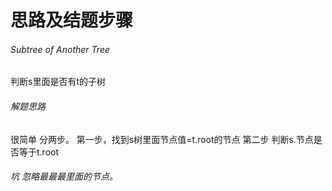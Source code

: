 # 思路及结题步骤

###### Subtree of Another Tree
判断s里面是否有t的子树

###### 解题思路
很简单
分两步。
第一步，找到s树里面节点值=t.root的节点
第二步 判断s.节点是否等于t.root

###### 坑 忽略最最最里面的节点。